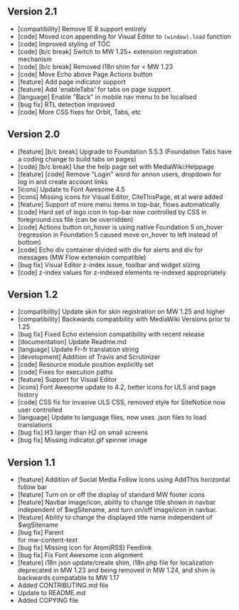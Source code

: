 ## Version 2.1

* [compatibility] Remove IE 8 support entirely
* [code] Moved icon appending for Visual Editor to `(window).load` function
* [code] Improved styling of TOC
* [code] [b/c break] Switch to MW 1.25+ extension registration mechanism
* [code] [b/c break] Removed I18n shim for < MW 1.23
* [code] Move Echo above Page Actions button
* [feature] Add page indicator support
* [feature] Add 'enableTabs' for tabs on page support
* [language] Enable "Back" in mobile nav menu to be localised
* [bug fix] RTL detection improved
* [code] More CSS fixes for Orbit, Tabs, etc

## Version 2.0

* [feature] [b/c break] Upgrade to Foundation 5.5.3 (Foundation Tabs have a coding change to build tabs on pages)
* [code] [b/c break] Use the help page set with MediaWiki:Helppage
* [feature] [code] Remove "Login" word for annon users, dropdown for log in and create account links
* [icons] Update to Font Awesome 4.5
* [icons] Missing icons for Visual Editor, CiteThisPage, et al were added
* [feature] Support of more menu items in top-bar, flows automatically
* [code] Hard set of logo icon in top-bar now controlled by CSS in foreground.css file (can be overridden)
* [code] Actions button on_hover is using native Foundation 5 on_hover (regression in Foundation 5 caused move on_hover to left instead of bottom) 
* [code] Echo div container divided with div for alerts and div for messages (MW Flow extension compatible)
* [bug fix] Visual Editor z-index issue, toolbar and widget sizing
* [code] z-index values for z-indexed elements re-indexed appropriately

## Version 1.2

* [compatibility] Update skin for skin registration on MW 1.25 and higher
* [compatibility] Backwards compatibility with MediaWiki Versions prior to 1.25
* [bug fix] Fixed Echo extension compatibility with recent release
* [documentation] Update Readme.md
* [language] Update Fr-fr translation string
* [development] Addition of Travis and Scrutinizer
* [code] Resource module position explicitly set
* [code] Fixes for execution paths
* [feature] Support for Visual Editor
* [icons] Font Awesome update to 4.2, better icons for ULS and page history
* [code] CSS fix for invasive ULS CSS, removed style for SiteNotice now user controlled
* [language] Update to language files, now uses .json files to load translations
* [bug fix] H3 larger than H2 on small screens
* [bug fix] Missing indicator.gif spinner image

## Version 1.1

* [feature] Addition of Social Media Follow Icons using AddThis horizontal follow bar
* [feature] Turn on or off the display of standard MW footer icons
* [feature] Navbar image/icon, ability to change title shown in navbar independent of $wgSitename, and turn on/off image/icon in navbar.
* [feature] Ability to change the displayed title name independent of $wgSitename 
* [bug fix] Parent <div> for mw-content-text <div>
* [bug fix] Missing icon for Atom(RSS) Feedlink
* [bug fix] Fix Font Awesome icon alignment
* [feature] i18n json update/create shim, i18n.php file for localization deprecated in MW 1.23 and being removed in MW 1.24, and shim is backwards compatable to MW 1.17
* Added CONTRIBUTING.md file
* Update to README.md
* Added COPYING file
